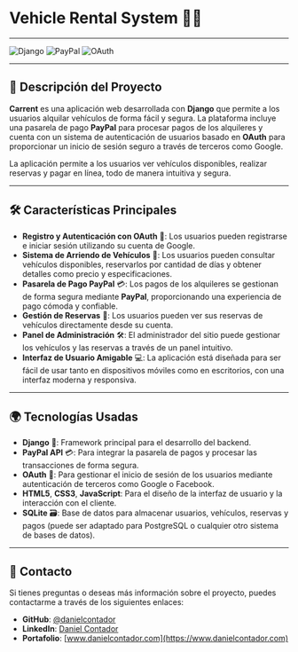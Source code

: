# **Vehicle Rental System** 🚗💼

---

![Django](https://img.shields.io/badge/Django-%23092F1D.svg?style=for-the-badge&logo=django&logoColor=white)
![PayPal](https://img.shields.io/badge/PayPal-%2318777E.svg?style=for-the-badge&logo=paypal&logoColor=white)
![OAuth](https://img.shields.io/badge/OAuth-%230C1B28.svg?style=for-the-badge&logo=oauth&logoColor=white)

---

## 🚀 **Descripción del Proyecto**  
**Carrent** es una aplicación web desarrollada con **Django** que permite a los usuarios alquilar vehículos de forma fácil y segura. La plataforma incluye una pasarela de pago **PayPal** para procesar pagos de los alquileres y cuenta con un sistema de autenticación de usuarios basado en **OAuth** para proporcionar un inicio de sesión seguro a través de terceros como Google.

La aplicación permite a los usuarios ver vehículos disponibles, realizar reservas y pagar en línea, todo de manera intuitiva y segura.

---

## 🛠 **Características Principales**  

- **Registro y Autenticación con OAuth** 🔐: Los usuarios pueden registrarse e iniciar sesión utilizando su cuenta de Google.
- **Sistema de Arriendo de Vehículos** 🚗: Los usuarios pueden consultar vehículos disponibles, reservarlos por cantidad de días y obtener detalles como precio y especificaciones.
- **Pasarela de Pago PayPal** 💳: Los pagos de los alquileres se gestionan de forma segura mediante **PayPal**, proporcionando una experiencia de pago cómoda y confiable.
- **Gestión de Reservas** 📅: Los usuarios pueden ver sus reservas de vehículos directamente desde su cuenta.
- **Panel de Administración** 🛠️: El administrador del sitio puede gestionar los vehículos y las reservas a través de un panel intuitivo.
- **Interfaz de Usuario Amigable** 💻: La aplicación está diseñada para ser fácil de usar tanto en dispositivos móviles como en escritorios, con una interfaz moderna y responsiva.

---

## 🌍 **Tecnologías Usadas**  

- **Django** 🐍: Framework principal para el desarrollo del backend.
- **PayPal API** 💳: Para integrar la pasarela de pagos y procesar las transacciones de forma segura.
- **OAuth** 🔑: Para gestionar el inicio de sesión de los usuarios mediante autenticación de terceros como Google o Facebook.
- **HTML5**, **CSS3**, **JavaScript**: Para el diseño de la interfaz de usuario y la interacción con el cliente.
- **SQLite** 🗃️: Base de datos para almacenar usuarios, vehículos, reservas y pagos (puede ser adaptado para PostgreSQL o cualquier otro sistema de bases de datos).

---

## 💬 **Contacto**

Si tienes preguntas o deseas más información sobre el proyecto, puedes contactarme a través de los siguientes enlaces:

- **GitHub**: [@danielcontador](https://github.com/danielcontador)
- **LinkedIn**: [Daniel Contador](https://www.linkedin.com/in/daniel-contador-742147222/)
- **Portafolio**: [www.danielcontador.com](https://www.danielcontador.com)



